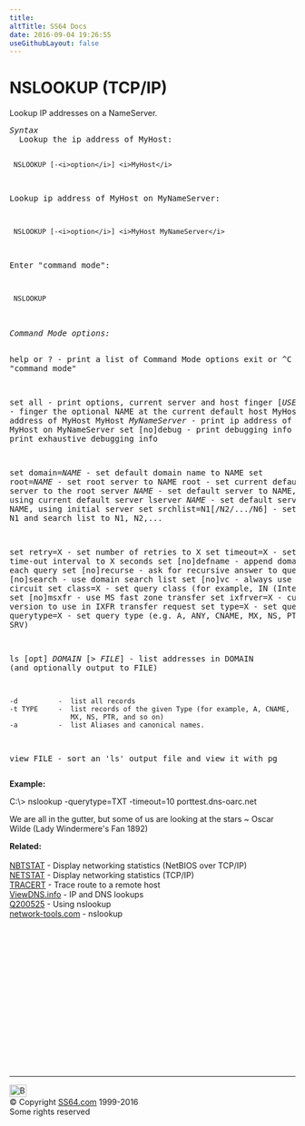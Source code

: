 ```yaml
---
title:
altTitle: SS64 Docs
date: 2016-09-04 19:26:55
useGithubLayout: false
---
```

<!-- #BeginLibraryItem "/Library/head_nt.lbi" --><!-- #EndLibraryItem --><h1>NSLOOKUP (TCP/IP)</h1>
<p> Lookup IP addresses on a NameServer.</p>
<pre><i>Syntax</i>
  Lookup the ip address of MyHost:

     NSLOOKUP [-<i>option</i>] <i>MyHost</i>
     
  Lookup ip address of MyHost on MyNameServer:
   
     NSLOOKUP [-<i>option</i>] <i>MyHost MyNameServer</i>
   
  Enter "command mode":
   
     NSLOOKUP
<i>
Command Mode options:</i>

 help or ?          - print a list of Command Mode options
 exit or ^C         - exit "command mode" 

 set all            - print options, current server and host
 finger [<i>USER</i>]      - finger the optional NAME at the current default host
 MyHost             - print ip address of MyHost
 MyHost <i>MyNameServer</i> - print ip address of MyHost on MyNameServer
 set [no]debug      - print debugging info
 set [no]d2         - print exhaustive debugging info

 set domain=<i>NAME</i>    - set default domain name to NAME
 set root=<i>NAME</i>      - set root server to NAME
 root               - set current default server to the root
 server <i>NAME</i>        - set default server to NAME, using current default server
 lserver <i>NAME</i>       - set default server to NAME, using initial server
 set srchlist=N1[/N2/.../N6] - set domain to N1 and search list to N1, N2,...

 set retry=X        - set number of retries to X
 set timeout=X      - set initial time-out interval to X seconds
 set [no]defname    - append domain name to each query
 set [no]recurse    - ask for recursive answer to query
 set [no]search     - use domain search list
 set [no]vc         - always use a virtual circuit
 set class=X        - set query class (for example, IN (Internet), ANY)
 set [no]msxfr      - use MS fast zone transfer
 set ixfrver=X      - current version to use in IXFR transfer request
 set type=X         - set query type 
 set querytype=X    - set query type
                      (e.g. A, ANY, CNAME, MX, NS, PTR, SOA, SRV)

 ls [opt] <i>DOMAIN</i> [&gt; <i>FILE</i>] - list addresses in DOMAIN
                            (and optionally output to FILE)

    -d          -  list all records
    -t TYPE     -  list records of the given Type (for example, A, CNAME, 
                   MX, NS, PTR, and so on)
    -a          -  list Aliases and canonical names.

 view FILE       - sort an 'ls' output file and view it with pg</pre>
<p><b> Example:</b></p>
<p class="code">C:\&gt; nslookup -querytype=TXT -timeout=10 porttest.dns-oarc.net</p>
<p class="quote">We are all in the gutter, but some of us are looking at the stars ~ Oscar Wilde (Lady Windermere's Fan 1892)</p>
<p><b>Related:<br>
<br>
</b><a href="nbtstat.html">NBTSTAT</a> - Display networking statistics (NetBIOS 
over TCP/IP) <br>
<a href="netstat.html">NETSTAT</a> - Display networking statistics (TCP/IP)<br>
<a href="tracert.html">TRACERT</a> - Trace route to a remote host<br>
<a href="http://viewdns.info/">ViewDNS.info</a> - IP and DNS lookups<br>
<a href="https://support.microsoft.com/kb/200525">Q200525</a> - Using nslookup<br>
<a href="http://network-tools.com/">network-tools.com</a> - nslookup</p><!-- #BeginLibraryItem "/Library/foot_nt.lbi" --><p>
<!-- windows300 -->
<ins class="adsbygoogle" style="display:inline-block;width:300px;height:250px" data-ad-client="ca-pub-6140977852749469" data-ad-slot="7649547908"></ins>
<script>
(adsbygoogle = window.adsbygoogle || []).push({});
</script></p>
<hr>
<div id="bl" class="footer"><a href="nslookup.html#"><img src="../images/top.png" width="30" height="22" alt="Back to the Top"></a></div>
<div id="br" class="footer, tagline">© Copyright <a href="../index.html">SS64.com</a> 1999-2016<br>
Some rights reserved</div><!-- #EndLibraryItem -->

